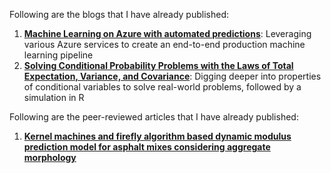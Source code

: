 
Following are the blogs that I have already published: 

1) [__Machine Learning on Azure with automated predictions__](https://medium.com/p/machine-learning-on-azure-with-automated-predictions-51d1721210f5?source=email-a3828087c8b8--writer.postDistributed&sk=5122af06755296a6b5e869b285966f57): Leveraging various Azure services to create an end-to-end production machine learning pipeline  
2) [__Solving Conditional Probability Problems with the Laws of Total Expectation, Variance, and Covariance__](https://towardsdatascience.com/solving-conditional-probability-problems-with-the-laws-of-total-expectation-variance-and-c38c07cfebfa): Digging deeper into properties of conditional variables to solve real-world problems, followed by a simulation in R 

Following are the peer-reviewed articles that I have already published:

1) [__Kernel machines and firefly algorithm based dynamic modulus prediction model for asphalt mixes considering aggregate morphology__](https://www.sciencedirect.com/science/article/pii/S0950061817322067)